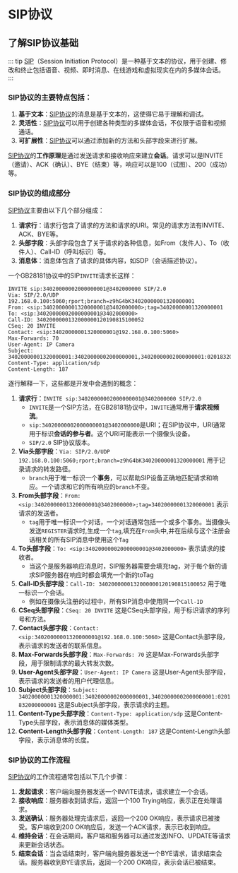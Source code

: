 # SIP协议

## 了解SIP协议基础
::: tip
[SIP](https://tinyurl.com/56dnbaaw)（Session Initiation Protocol）是一种基于文本的协议，用于创建、修改和终止包括语音、视频、即时消息、在线游戏和虚拟现实在内的多媒体会话。
:::

### SIP协议的**主要特点**包括：

1. **基于文本**：[SIP协议](https://tinyurl.com/56dnbaaw)的消息是基于文本的，这使得它易于理解和调试。
2. **灵活性**：[SIP协议](https://tinyurl.com/56dnbaaw)可以用于创建各种类型的多媒体会话，不仅限于语音和视频通话。
3. **可扩展性**：[SIP协议](https://tinyurl.com/56dnbaaw)可以通过添加新的方法和头部字段来进行扩展。

[SIP协议](https://tinyurl.com/56dnbaaw)的**工作原理**是通过发送请求和接收响应来建立**会话**。请求可以是INVITE（邀请）、ACK（确认）、BYE（结束）等，响应可以是100（试图）、200（成功）等。

### SIP协议的**组成部分**

[SIP协议](https://tinyurl.com/56dnbaaw)主要由以下几个部分组成：

1. **请求行**：请求行包含了请求的方法和请求的URI。常见的请求方法有INVITE、ACK、BYE等。
2. **头部字段**：头部字段包含了关于请求的各种信息，如From（发件人）、To（收件人）、Call-ID（呼叫标识）等。
3. **消息体**：消息体包含了请求的具体内容，如SDP（会话描述协议）。

一个GB28181协议中的SIP`INVITE`请求长这样：
```sip
INVITE sip:34020000002000000001@3402000000 SIP/2.0
Via: SIP/2.0/UDP 192.168.0.100:5060;rport;branch=z9hG4bK34020000001320000001
From: <sip:34020000001320000001@3402000000>;tag=34020000001320000001
To: <sip:34020000002000000001@3402000000>
Call-ID: 3402000000132000000120190815100052
CSeq: 20 INVITE
Contact: <sip:34020000001320000001@192.168.0.100:5060>
Max-Forwards: 70
User-Agent: IP Camera
Subject: 34020000001320000001:34020000002000000001,34020000002000000001:0201832000000001
Content-Type: application/sdp
Content-Length: 187
```
逐行解释一下，这些都是开发中会遇到的概念：
1. **请求行**：`INVITE sip:34020000002000000001@3402000000 SIP/2.0`
   - `INVITE`是一个SIP方法，在GB28181协议中，`INVITE`通常用于**请求视频流**。
   - `sip:34020000002000000001@3402000000`是URI；在SIP协议中，URI通常用于标识**会话的参与者**。这个URI可能表示一个摄像头设备。
   - `SIP/2.0` SIP协议版本。
2. **Via头部字段**：`Via: SIP/2.0/UDP 192.168.0.100:5060;rport;branch=z9hG4bK34020000001320000001` 用于记录请求的转发路径。
   - `branch`用于唯一标识一个**事务**，可以帮助SIP设备正确地匹配请求和响应。一个请求和它的所有响应的`branch`不变。
3. **From头部字段**：`From: <sip:34020000001320000001@3402000000>;tag=34020000001320000001` 表示请求的发送者。
   - `tag`用于唯一标识一个对话，一个对话通常包括一个或多个事务。当摄像头发送`REGISTER`请求时,生成一个`tag`,填充在`From`头中,并在后续与这个注册会话相关的所有SIP消息中使用这个`Tag`
4. **To头部字段**：`To: <sip:34020000002000000001@3402000000>` 表示请求的接收者。
   - 当这个是服务器响应消息时，SIP服务器需要会填充tag，对于每个新的请求SIP服务器在响应时都会填充一个新的toTag
5. **Call-ID头部字段**：`Call-ID: 3402000000132000000120190815100052` 用于唯一标识一个会话。
   - 例如在摄像头注册的过程中，所有SIP消息中使用同一个`Call-ID`
6. **CSeq头部字段**：`CSeq: 20 INVITE` 这是CSeq头部字段，用于标识请求的序列号和方法。
7. **Contact头部字段**：`Contact: <sip:34020000001320000001@192.168.0.100:5060>` 这是Contact头部字段，表示请求的发送者的联系信息。
8. **Max-Forwards头部字段**：`Max-Forwards: 70` 这是Max-Forwards头部字段，用于限制请求的最大转发次数。
9. **User-Agent头部字段**：`User-Agent: IP Camera` 这是User-Agent头部字段，表示请求的发送者的用户代理信息。
10. **Subject头部字段**：`Subject: 34020000001320000001:34020000002000000001,34020000002000000001:0201832000000001` 这是Subject头部字段，表示请求的主题。
11. **Content-Type头部字段**：`Content-Type: application/sdp` 这是Content-Type头部字段，表示消息体的媒体类型。
12. **Content-Length头部字段**：`Content-Length: 187` 这是Content-Length头部字段，表示消息体的长度。

### SIP协议的工作流程

[SIP协议](https://tinyurl.com/56dnbaaw)的工作流程通常包括以下几个步骤：

1. **发起请求**：客户端向服务器发送一个INVITE请求，请求建立一个会话。
2. **接收响应**：服务器收到请求后，返回一个100 Trying响应，表示正在处理请求。
3. **发送确认**：服务器处理完请求后，返回一个200 OK响应，表示请求已被接受。客户端收到200 OK响应后，发送一个ACK请求，表示已收到响应。
4. **维持会话**：在会话期间，客户端和服务器可以通过发送INFO、UPDATE等请求来更新会话状态。
5. **结束会话**：当会话结束时，客户端向服务器发送一个BYE请求，请求结束会话。服务器收到BYE请求后，返回一个200 OK响应，表示会话已被结束。
